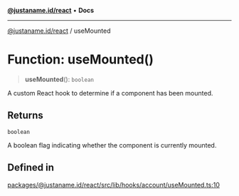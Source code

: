[**@justaname.id/react**](../README.md) • **Docs**

***

[@justaname.id/react](../globals.md) / useMounted

# Function: useMounted()

> **useMounted**(): `boolean`

A custom React hook to determine if a component has been mounted.

## Returns

`boolean`

A boolean flag indicating whether the component is currently mounted.

## Defined in

[packages/@justaname.id/react/src/lib/hooks/account/useMounted.ts:10](https://github.com/JustaName-id/JustaName-sdk/blob/dc845c10af242e3ca87d95ef392516ac0bfa8b95/packages/@justaname.id/react/src/lib/hooks/account/useMounted.ts#L10)
